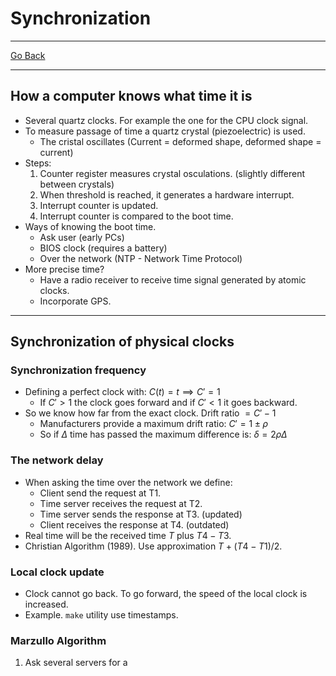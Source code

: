 # Synchronization
---
[Go Back](../README.md)

---
## How a computer knows what time it is
- Several quartz clocks. For example the one for the CPU clock signal.
- To measure passage of time a quartz crystal (piezoelectric) is used.
	- The cristal oscillates (Current = deformed shape, deformed shape = current)
- Steps:
	1. Counter register measures crystal osculations. (slightly different between crystals)
	2. When threshold is reached, it generates a hardware interrupt.
	3. Interrupt counter is updated.
	4. Interrupt counter is compared to the boot time.
- Ways of knowing the boot time.
	- Ask user (early PCs)
	- BIOS clock (requires a battery)
	- Over the network (NTP - Network Time Protocol)
- More precise time?
	- Have a radio receiver to receive time signal generated by atomic clocks.
	- Incorporate GPS.
---
## Synchronization of physical clocks
### Synchronization frequency
- Defining a perfect clock with: $C(t) = t \implies C' = 1$
	- If $C' > 1$ the clock goes forward and if $C' < 1$ it goes backward.
- So we know how far from the exact clock. Drift ratio $= C' - 1$
	- Manufacturers provide a maximum drift ratio: $C' = 1 \pm ρ$
	- So if $\Delta$ time has passed the maximum difference is: $δ = 2ρ\Delta$
### The network delay
- When asking the time over the network we define:
	- Client send the request at T1.
	- Time server receives the request at T2.
	- Time server sends the response at T3. (updated)
	- Client receives the response at T4. (outdated)
- Real time will be the received time $T$ plus $T4 - T3$.
- Christian Algorithm (1989). Use approximation $T + (T4 - T1)/2$.
### Local clock update
- Clock cannot go back. To go forward, the speed of the local clock is increased.
- Example. `make` utility use timestamps.
### Marzullo Algorithm
1. Ask several servers for a